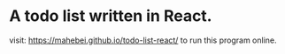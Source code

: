 # A todo list written in React.

visit: https://mahebei.github.io/todo-list-react/ to run this program online.
